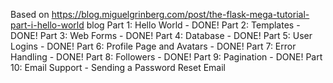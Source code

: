 Based on https://blog.miguelgrinberg.com/post/the-flask-mega-tutorial-part-i-hello-world blog
Part 1: Hello World - DONE!
Part 2: Templates - DONE!
Part 3: Web Forms - DONE!
Part 4: Database - DONE!
Part 5: User Logins - DONE!
Part 6: Profile Page and Avatars - DONE!
Part 7: Error Handling - DONE!
Part 8: Followers - DONE!
Part 9: Pagination - DONE!
Part 10: Email Support - Sending a Password Reset Email